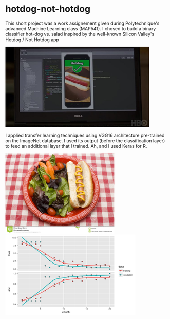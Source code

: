 # hotdog-not-hotdog

This short project was a work assignement given during Polytechnique's advanced Machine Learning class (MAP541). I chosed to build a binary classifier hot-dog vs. salad inspired by the well-known Silicon Valley's Hotdog / Not Hotdog app


<img src="/Img/SiliconValleyjpg.jpg" height = "250">

I applied transfer learning techniques using VGG16 architecture pre-trained on the ImageNet database. I used its output (before the classification layer) to feed an additional layer that I trained. Ah, and I used Keras for R.

<div>
  <img src="/Img/hotdog_salad.jpg" height = "250">
  <img src="/Img/Results.png" height = "250">
<div/>
